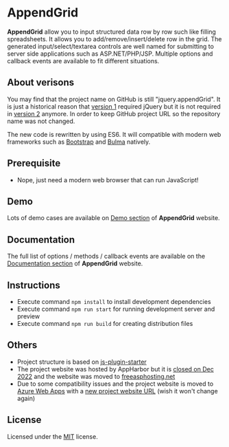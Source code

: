 # AppendGrid

**AppendGrid** allow you to input structured data row by row such like filling spreadsheets. It allows you to add/remove/insert/delete row in the grid. The generated input/select/textarea controls are well named for submitting to server side applications such as ASP.NET/PHP/JSP. Multiple options and callback events are available to fit different situations.


## About verisons
You may find that the project name on GitHub is still "jquery.appendGrid". It is just a historical reason that [version 1](../../tree/v1-dev) required jQuery but it is not required in [version 2](../../tree/v2-dev) anymore. In order to keep GitHub project URL so the repository name was not changed.

The new code is rewritten by using ES6. It will compatible with modern web frameworks such as [Bootstrap](https://getbootstrap.com/) and [Bulma](https://bulma.io/) natively.


## Prerequisite
- Nope, just need a modern web browser that can run JavaScript!


## Demo
Lots of demo cases are available on [Demo section](https://appendgrid.azurewebsites.net/Demo) of **AppendGrid** website.


## Documentation
The full list of options / methods / callback events are available on the [Documentation section](https://appendgrid.azurewebsites.net/Documentation) of **AppendGrid** website.


## Instructions
- Execute command `npm install` to install development dependencies
- Execute command `npm run start` for running development server and preview
- Execute command `npm run build` for creating distribution files


## Others
- Project structure is based on [js-plugin-starter](https://github.com/thatisuday/js-plugin-starter)
- The project website was hosted by AppHarbor but it is [closed on Dec 2022](https://twitter.com/appharbor/status/1590544012481826816) and the website was moved to [freeasphosting.net](https://freeasphosting.net)
- Due to some compatibility issues and the project website is moved to [Azure Web Apps](https://azure.microsoft.com/en-us/products/app-service/web) with a [new project website URL](https://appendgrid.azurewebsites.net) (wish it won't change again)

## License
Licensed under the [MIT](http://www.opensource.org/licenses/mit-license.php) license.